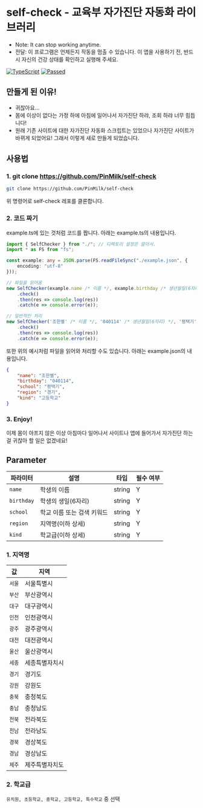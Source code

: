 # self-check - 교육부 자가진단 자동화 라이브러리
- Note: It can stop working anytime.
- 전달: 이 프로그램은 언제든지 작동을 멈출 수 있습니다.
      이 앱을 사용하기 전, 반드시 자신의 건강 상태를 확인하고 실행해 주세요.

[![TypeScript](https://img.shields.io/badge/Built%20with-Typescript-informational?logo=typescript)](https://www.typescriptlang.org/)
[![Passed](https://img.shields.io/badge/Build-Passed-success)](#)
## 만들게 된 이유!
- 귀찮아요...
- 몸에 이상이 없다는 가정 하에 아침에 일어나서 자가진단 하랴, 조회 하랴 너무 힘듭니다!
- 원래 기존 사이트에 대한 자가진단 자동화 스크립트는 있었으나 자가진단 사이트가 바뀌게 되었어요! 그래서 이렇게 새로 만들게 되었습니다.
## 사용법

### 1. git clone https://github.com/PinMilk/self-check
```bash
git clone https://github.com/PinMilk/self-check
```
위 명령어로 self-check 레포를 클론합니다.

### 2. 코드 짜기
example.ts에 있는 것처럼 코드를 짭니다.
아래는 example.ts의 내용입니다.
```typescript
import { SelfChecker } from "./"; // 디렉토리 설정은 알아서.
import * as FS from "fs";

const example: any = JSON.parse(FS.readFileSync("./example.json", {
    encoding: "utf-8"
}));

// 파일을 읽어옴
new SelfChecker(example.name /* 이름 */, example.birthday /* 생년월일(6자리) */, example.school /* 학교 이름 키워드 */, example.region /* 지역 */, example.kind /* 학교급 */)
    .check()
    .then(res => console.log(res))
    .catch(e => console.error(e));

// 일반적인 처리
new SelfChecker('조한별' /* 이름 */, '040114' /* 생년월일(6자리) */, '평택기' /* 학교 이름 키워드 */, '경기' /* 지역 */, '고등학교' /* 학교급 */)
    .check()
    .then(res => console.log(res))
    .catch(e => console.error(e));
```
또한 위의 예시처럼 파일을 읽어와 처리할 수도 있습니다.
아래는 example.json의 내용입니다.
```json
{
    "name": "조한별",
    "birthday": "040114",
    "school": "평택기",
    "region": "경기",
    "kind": "고등학교"
}
```

### 3. Enjoy!
이제 몸이 아프지 않은 이상 아침마다 일어나서 사이트나 앱에 들어가서 자가진단 하는 걸 귀찮아 할 일은 없겠네요!
## Parameter
| 파라미터 | 설명 | 타입 | 필수 여부 |
| -------- | ---- | ---- | --------- |
| `name` | 학생의 이름 | string | Y |
| `birthday` | 학생의 생일(6자리) | string | Y |
| `school` | 학교 이름 또는 검색 키워드 | string | Y |
| `region` | 지역명(이하 상세) | string | Y |
| `kind` | 학교급(이하 상세) | string | Y |

### 1. 지역명
| 값 | 지역 |
| -- | ---- |
| `서울` | 서울특별시 |
| `부산` | 부산광역시 |
| `대구` | 대구광역시 |
| `인천` | 인천광역시 |
| `광주` | 광주광역시 |
| `대전` | 대전광역시 |
| `울산` | 울산광역시 |
| `세종` | 세종특별자치시 |
| `경기` | 경기도 |
| `강원` | 강원도 |
| `충북` | 충청북도 |
| `충남` | 충청남도 |
| `전북` | 전라북도 |
| `전남` | 전라남도 |
| `경북` | 경상북도 |
| `경남` | 경상남도 |
| `제주` | 제주특별자치도 |

### 2. 학교급
`유치원, 초등학교, 중학교, 고등학교, 특수학교` 중 선택
